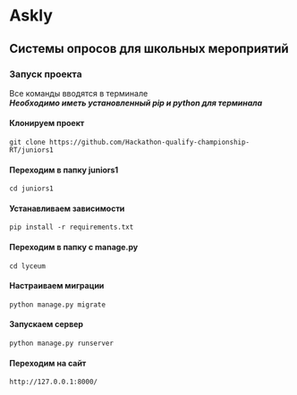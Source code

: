 # Askly
## Системы опросов для школьных мероприятий
### Запуск проекта
Все команды вводятся в терминале</br>
***Необходимо иметь установленный pip и python для терминала***

#### Клонируем проект

```
git clone https://github.com/Hackathon-qualify-championship-RT/juniors1
```

#### Переходим в папку juniors1

```
cd juniors1
```

#### Устанавливаем зависимости

```
pip install -r requirements.txt
```

#### Переходим в папку с manage.py

```
cd lyceum
```

#### Настраиваем миграции

```
python manage.py migrate
```

#### Запускаем сервер 

```
python manage.py runserver
```

#### Переходим на сайт

```
http://127.0.0.1:8000/
```
